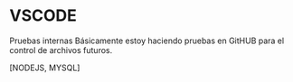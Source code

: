 # VSCODE
Pruebas internas
Básicamente estoy haciendo pruebas en GitHUB para el control de archivos futuros.

[NODEJS, MYSQL]
